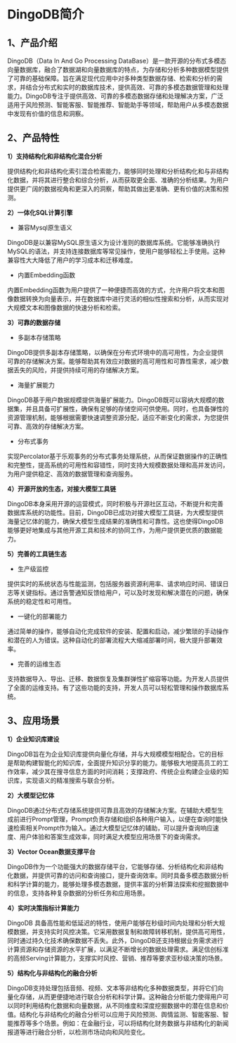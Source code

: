 # DingoDB简介

## 1、产品介绍
  DingoDB（Data In And Go Processing DataBase）是一款开源的分布式多模态向量数据库，融合了数据湖和向量数据库的特点，为存储和分析多种数据模型提供了可靠的基础保障。旨在满足现代应用中对多种类型数据存储、检索和分析的需求，并结合分布式和实时的数据库技术，提供高效、可靠的多模态数据管理和处理能力。DingoDB专注于提供高效、可靠的多模态数据存储和处理解决方案，广泛适用于风险预测、智能客服、智能推荐、智能助手等领域，帮助用户从多模态数据中发现有价值的信息和洞察。

## 2、产品特性
**1）支持结构化和非结构化混合分析**

提供结构化和非结构化索引混合检索能力，能够同时处理和分析结构化和与非结构化数据，并将其进行整合和综合分析，从而获取更全面、准确的分析结果。为用户提供更广阔的数据视角和更深入的洞察，帮助其做出更准确、更有价值的决策和预测。

**2）一体化SQL计算引擎**
* 兼容Mysql原生语义

DingoDB是以兼容MySQL原生语义为设计准则的数据库系统。它能够准确执行MySQL的语法，并支持连接数据库等常见操作，使用户能够轻松上手使用。这种兼容性大大降低了用户的学习成本和迁移难度。
* 内置Embedding函数

内置Embedding函数为用户提供了一种便捷而高效的方式，允许用户将文本和图像数据转换为向量表示，并在数据库中进行灵活的相似性搜索和分析，从而实现对大规模文本和图像数据的快速分析和检索。

**3）可靠的数据存储**
* 多副本存储策略

DingoDB提供多副本存储策略，以确保在分布式环境中的高可用性，为企业提供可靠的存储解决方案。能够帮助其有效应对数据的高可用性和可靠性需求，减少数据丢失的风险，并提供持续可用的存储解决方案。
* 海量扩展能力

DingoDB基于用户数据规模提供海量扩展能力。DingoDB既可以容纳大规模的数据集，并且具备可扩展性，确保有足够的存储空间可供使用。同时，也具备弹性的资源管理机制，能够根据需要快速调整资源分配，适应不断变化的需求，为您提供可靠、高效的存储解决方案。
* 分布式事务

实现Percolator基于乐观事务的分布式事务处理系统，从而保证数据操作的正确性和完整性，提高系统的可用性和容错性，同时支持大规模数据处理和高并发访问，为用户提供稳定、高效的数据管理和查询服务。

**4）开源开放的生态，对接大模型工具链**

DingoDB本身采用开源的运营模式，同时积极与开源社区互动，不断提升和完善数据库系统的功能性。目前，DingoDB已成功对接大模型工具链，为大模型提供海量记忆体的能力，确保大模型生成结果的准确性和可靠性。这也使得DingoDB能够更好地集成与其他开源工具和技术的协同工作，为用户提供更优质的数据能力。

**5）完善的工具链生态**

* 生产级监控

提供实时的系统状态与性能监测，包括服务器资源利用率、请求响应时间、错误日志等关键指标。通过告警通知反馈给用户，可以及时发现和解决潜在的问题，确保系统的稳定性和可用性。
* 一键化的部署能力

通过简单的操作，能够自动化完成软件的安装、配置和启动，减少繁琐的手动操作和潜在的人为错误。这种自动化的部署流程大大缩减部署时间，极大提升部署效率。
* 完善的运维生态

支持数据导入、导出、迁移、数据恢复及集群弹性扩缩容等功能。为开发人员提供了全面的运维支持。有了这些功能的支持，开发人员可以轻松管理和操作数据库系统。
## 3、应用场景
**1）企业知识库建设**

DingoDB旨在为企业知识库提供向量化存储，并与大规模模型相配合。它的目标是帮助构建智能化的知识库，全面提升知识分享的能力。能够极大地提高员工的工作效率，减少其在搜寻信息方面的时间消耗；支撑政府、传统企业构建企业级的知识库，实现语义的精准搜索与联合分析。

**2）大模型记忆体**

DingoDB通过分布式存储系统提供可靠且高效的存储解决方案。在辅助大模型生成前进行Prompt管理，Prompt负责存储和组织各种用户输入，以便在查询时能快速检索相关Prompt作为输入。通过大模型记忆体的辅助，可以提升查询响应速度、用户体验和答案生成效率，同时满足大模型应用场景下的查询需求。

**3）Vector Ocean数据支撑平台**

DingoDB作为一个功能强大的数据存储平台，它能够存储、分析结构化和非结构化数据，并提供可靠的访问和查询接口，提升查询效率。同时具备多模态数据分析和科学计算的能力，能够处理多模态数据，提供丰富的分析算法探索和挖掘数据中的信息，支持各种复杂数据的分析任务和应用场景。

**4）实时决策指标计算能力**

DingoDB 具备高性能和低延迟的特性，使用户能够在秒级时间内处理和分析大规模数据，并支持实时风控决策。它采用数据复制和故障转移机制，提供高可用性，同时通过持久化技术确保数据不丢失。此外，DingoDB还支持根据业务需求进行计算资源和存储资源的水平扩展，以满足不断增长的数据处理需求。满足信创标准的高频Serving计算能力，支撑实时风控、营销、推荐等要求亚秒级决策的场景。

**5）结构化与非结构化的融合分析**

DingoDB支持处理包括音频、视频、文本等非结构化多种数据类型，并将它们向量化存储，从而更便捷地进行联合分析和科学计算。这种融合分析能力使得用户可以同时利用结构化数据和向量数据，从不同维度和深度挖掘数据中的潜在信息和价值。结构化与非结构化的融合分析可以应用于风险预测、舆情监测、智能客服、智能推荐等多个场景。例如：在金融行业，可以将结构化财务数据与非结构化的新闻报道等进行融合分析，以检测市场动向和风险变化。
